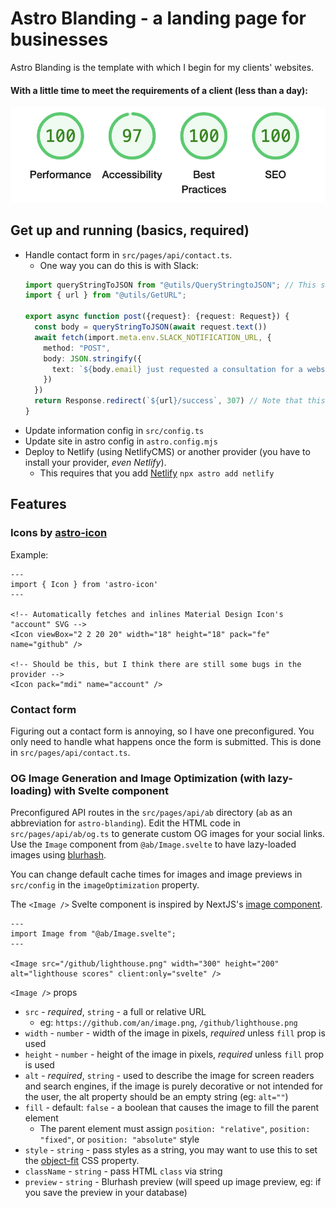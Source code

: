 # Astro Blanding - a landing page for businesses

Astro Blanding is the template with which I begin for my clients' websites.

#### With a little time to meet the requirements of a client (less than a day):
![Lighthouse Report - 99 97 100 100](public/github/lighthouse.png)

## Get up and running (basics, required)
- Handle contact form in `src/pages/api/contact.ts`.
  - One way you can do this is with Slack:
  ```typescript
  import queryStringToJSON from "@utils/QueryStringtoJSON"; // This should be built in to JavaScript, but it is not.
  import { url } from "@utils/GetURL";

  export async function post({request}: {request: Request}) {
    const body = queryStringToJSON(await request.text())
    await fetch(import.meta.env.SLACK_NOTIFICATION_URL, {
      method: "POST",
      body: JSON.stringify({
        text: `${body.email} just requested a consultation for a website.\n${body.message.replace("+", " ")}`
      })
    })
    return Response.redirect(`${url}/success`, 307) // Note that this requires that you create a form success `/success` route.
  }
  ```
- Update information config in `src/config.ts`
- Update site in astro config in `astro.config.mjs`
- Deploy to Netlify (using NetlifyCMS) or another provider (you have to install your provider, _even Netlify_).
  - This requires that you add [Netlify](https://docs.astro.build/en/guides/integrations-guide/netlify/)
  `npx astro add netlify`

## Features

### Icons by [astro-icon](https://github.com/natemoo-re/astro-icon#readme)

Example:
```astro
---
import { Icon } from 'astro-icon'
---

<!-- Automatically fetches and inlines Material Design Icon's "account" SVG -->
<Icon viewBox="2 2 20 20" width="18" height="18" pack="fe" name="github" />

<!-- Should be this, but I think there are still some bugs in the provider -->
<Icon pack="mdi" name="account" />
```

### Contact form

Figuring out a contact form is annoying, so I have one preconfigured. You only need to handle what happens once the form is submitted. This is done in `src/pages/api/contact.ts`.

### OG Image Generation and Image Optimization (with lazy-loading) with Svelte component

Preconfigured API routes in the `src/pages/api/ab` directory (`ab` as an abbreviation for `astro-blanding`). Edit the HTML code in `src/pages/api/ab/og.ts` to generate custom OG images for your social links. Use the `Image` component from `@ab/Image.svelte` to have lazy-loaded images using [blurhash](https://blurha.sh/).

You can change default cache times for images and image previews in `src/config` in the `imageOptimization` property.

The `<Image />` Svelte component is inspired by NextJS's [image component](https://nextjs.org/docs/api-reference/next/image).

```astro
---
import Image from "@ab/Image.svelte";
---

<Image src="/github/lighthouse.png" width="300" height="200" alt="lighthouse scores" client:only="svelte" />
```

`<Image />` props

- `src` - _required_, `string` - a full or relative URL
  - eg: `https://github.com/an/image.png`, `/github/lighthouse.png`
- `width` - `number` - width of the image in pixels, _required_ unless `fill` prop is used
- `height` - `number` - height of the image in pixels, _required_ unless `fill` prop is used
- `alt` - _required_, `string` - used to describe the image for screen readers and search engines, if the image is purely decorative or not intended for the user, the alt property should be an empty string (eg: `alt=""`)
- `fill` - default: `false` - a boolean that causes the image to fill the parent element
  - The parent element must assign `position: "relative"`, `position: "fixed"`, or `position: "absolute"` style
- `style` - `string` - pass styles as a string, you may want to use this to set the [object-fit](https://developer.mozilla.org/en-US/docs/Web/CSS/object-fit) CSS property.
- `className` - `string` - pass HTML `class` via string
- `preview` - `string` - Blurhash preview (will speed up image preview, eg: if you save the preview in your database)